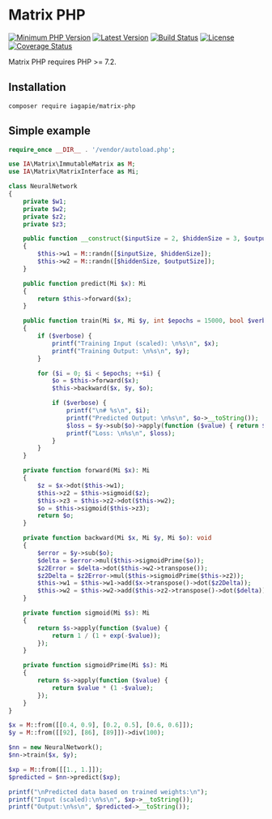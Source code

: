 # Matrix PHP

[![Minimum PHP Version](https://img.shields.io/badge/php-%3E%3D%207.2-8892BF.svg)](https://php.net/)
[![Latest Version](https://img.shields.io/packagist/v/iagapie/matrix-php.svg)](https://packagist.org/packages/iagapie/matrix-php)
[![Build Status](https://travis-ci.org/iagapie/matrix-php.svg?branch=master)](https://travis-ci.org/iagapie/matrix-php)
[![License](https://poser.pugx.org/iagapie/matrix-php/license)](https://packagist.org/packages/iagapie/matrix-php)
[![Coverage Status](https://coveralls.io/repos/github/iagapie/matrix-php/badge.svg?branch=master)](https://coveralls.io/github/iagapie/matrix-php?branch=master)

Matrix PHP requires PHP >= 7.2.

## Installation

```
composer require iagapie/matrix-php
```

## Simple example

```php
require_once __DIR__ . '/vendor/autoload.php';

use IA\Matrix\ImmutableMatrix as M;
use IA\Matrix\MatrixInterface as Mi;

class NeuralNetwork
{
    private $w1;
    private $w2;
    private $z2;
    private $z3;

    public function __construct($inputSize = 2, $hiddenSize = 3, $outputSize = 1)
    {
        $this->w1 = M::randn([$inputSize, $hiddenSize]);
        $this->w2 = M::randn([$hiddenSize, $outputSize]);
    }

    public function predict(Mi $x): Mi
    {
        return $this->forward($x);
    }

    public function train(Mi $x, Mi $y, int $epochs = 15000, bool $verbose = true): void
    {
        if ($verbose) {
            printf("Training Input (scaled): \n%s\n", $x);
            printf("Training Output: \n%s\n", $y);
        }

        for ($i = 0; $i < $epochs; ++$i) {
            $o = $this->forward($x);
            $this->backward($x, $y, $o);

            if ($verbose) {
                printf("\n# %s\n", $i);
                printf("Predicted Output: \n%s\n", $o->__toString());
                $loss = $y->sub($o)->apply(function ($value) { return $value * $value; })->mean();
                printf("Loss: \n%s\n", $loss);
            }
        }
    }

    private function forward(Mi $x): Mi
    {
        $z = $x->dot($this->w1);
        $this->z2 = $this->sigmoid($z);
        $this->z3 = $this->z2->dot($this->w2);
        $o = $this->sigmoid($this->z3);
        return $o;
    }

    private function backward(Mi $x, Mi $y, Mi $o): void
    {
        $error = $y->sub($o);
        $delta = $error->mul($this->sigmoidPrime($o));
        $z2Error = $delta->dot($this->w2->transpose());
        $z2Delta = $z2Error->mul($this->sigmoidPrime($this->z2));
        $this->w1 = $this->w1->add($x->transpose()->dot($z2Delta));
        $this->w2 = $this->w2->add($this->z2->transpose()->dot($delta));
    }

    private function sigmoid(Mi $s): Mi
    {
        return $s->apply(function ($value) {
            return 1 / (1 + exp(-$value));
        });
    }

    private function sigmoidPrime(Mi $s): Mi
    {
        return $s->apply(function ($value) {
            return $value * (1 -$value);
        });
    }
}

$x = M::from([[0.4, 0.9], [0.2, 0.5], [0.6, 0.6]]);
$y = M::from([[92], [86], [89]])->div(100);

$nn = new NeuralNetwork();
$nn->train($x, $y);

$xp = M::from([[1., 1.]]);
$predicted = $nn->predict($xp);

printf("\nPredicted data based on trained weights:\n");
printf("Input (scaled):\n%s\n", $xp->__toString());
printf("Output:\n%s\n", $predicted->__toString());
```

<!---
# docker-compose run --rm php-cli composer install
# docker-compose run --rm php-cli vendor/bin/phpunit
# docker-compose run --rm php-cli vendor/bin/php-coveralls -v
-->
